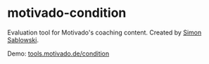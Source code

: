 motivado-condition
========

Evaluation tool for Motivado's coaching content. Created by [Simon Sablowski](http://www.simsab.net).

Demo: [tools.motivado.de/condition](http://tools.motivado.de/condition)
